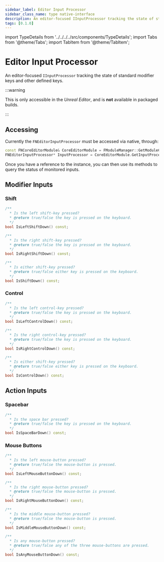 ```yaml
---
sidebar_label: Editor Input Processor
sidebar_class_name: type native-interface
description: An editor-focused IInputProcessor tracking the state of standard modifier keys and other defined keys.
tags: [0.1.0]
---
```


import TypeDetails from '../../../../src/components/TypeDetails';
import Tabs from '@theme/Tabs';
import TabItem from '@theme/TabItem';

# Editor Input Processor

<TypeDetails icon="native-interface" base="IInputProcessor" type="FNEditorInputProcessor" typeExtra="" headerFile="NexusCoreEditor/Public/NEditorInputProcessor.h" />

An editor-focused `IInputProcessor` tracking the state of standard modifier keys and other defined keys.

:::warning

This is only accessible in the *Unreal Editor*, and is **not** available in packaged builds.

:::

## Accessing

Currently the `FNEditorInputProcessor` must be accessed via native, through:

```cpp
const FNCoreEditorModule& CoreEditorModule = FModuleManager::GetModuleChecked<FNCoreEditorModule>("NexusCoreEditor");
FNEditorInputProcessor* InputProcessor = CoreEditorModule.GetInputProcessor();
```

Once you have a reference to the instance, you can then use its methods to query the status of monitored inputs.

## Modifier Inputs

### Shift

```cpp
/**
  * Is the left shift-key pressed?
  * @return true/false the key is pressed on the keyboard.
  */
bool IsLeftShiftDown() const;

/**
  * Is the right shift-key pressed?
  * @return true/false the key is pressed on the keyboard.
  */
bool IsRightShiftDown() const;

/**
  * Is either shift-key pressed?
  * @return true/false either key is pressed on the keyboard.
  */	
bool IsShiftDown() const;
```

### Control
```cpp
/**
  * Is the left control-key pressed?
  * @return true/false the key is pressed on the keyboard.
  */
bool IsLeftControlDown() const;

/**
  * Is the right control-key pressed?
  * @return true/false the key is pressed on the keyboard.
  */	
bool IsRightControlDown() const;

/**
  * Is either shift-key pressed?
  * @return true/false either key is pressed on the keyboard.
  */	
bool IsControlDown() const;
```

## Action Inputs

### Spacebar

```cpp
/**
  * Is the space bar pressed?
  * @return true/false the key is pressed on the keyboard.
  */		
bool IsSpaceBarDown() const;
```

### Mouse Buttons

```cpp
/**
  * Is the left mouse-button pressed?
  * @return true/false the mouse-button is pressed.
  */	
bool IsLeftMouseButtonDown() const;

/**
  * Is the right mouse-button pressed?
  * @return true/false the mouse-button is pressed.
  */		
bool IsRightMouseButtonDown() const;

/**
  * Is the middle mouse-button pressed?
  * @return true/false the mouse-button is pressed.
  */	
bool IsMiddleMouseButtonDown() const;

/**
  * Is any mouse-button pressed?
  * @return true/false any of the three mouse-buttons are pressed.
  */	
bool IsAnyMouseButtonDown() const;
```